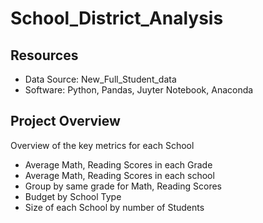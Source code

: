# School_District_Analysis

## Resources
- Data Source: New_Full_Student_data
- Software: Python, Pandas, Juyter Notebook, Anaconda

## Project Overview
Overview of the key metrics for each School
- Average Math, Reading Scores in each Grade
- Average Math, Reading Scores in each school
- Group by same grade for Math, Reading Scores
- Budget by School Type
- Size of each School by number of Students

